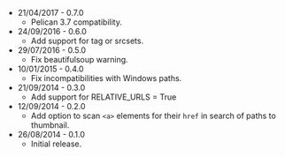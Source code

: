 * 21/04/2017 - 0.7.0
    * Pelican 3.7 compatibility.
* 24/09/2016 - 0.6.0
    * Add support for <source> tag or srcsets.
* 29/07/2016 - 0.5.0
    * Fix beautifulsoup warning.
* 10/01/2015 - 0.4.0
    * Fix incompatibilities with Windows paths.
* 21/09/2014 - 0.3.0
    * Add support for RELATIVE_URLS = True
* 12/09/2014 - 0.2.0
    * Add option to scan `<a>` elements for their `href` in search of paths to
thumbnail.
* 26/08/2014 - 0.1.0
    * Initial release.
